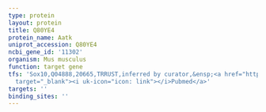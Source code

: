 ```yaml
---
type: protein
layout: protein
title: Q80YE4
protein_name: Aatk
uniprot_accession: Q80YE4
ncbi_gene_id: '11302'
organism: Mus musculus
function: target gene
tfs: 'Sox10,Q04888,20665,TRRUST,inferred by curator,&ensp;<a href="https://www.ncbi.nlm.nih.gov/pubmed/?term=22064487%5Buid%5D"
  target="_blank"><i uk-icon="icon: link"></i>Pubmed</a>'
targets: ''
binding_sites: ''
---
```

